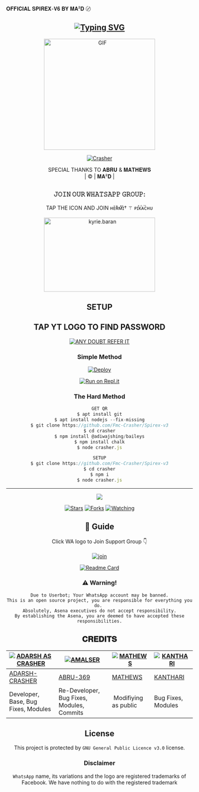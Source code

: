 𝐎𝐅𝐅𝐈𝐂𝐈𝐀𝐋 𝐒𝐏𝐈𝐑𝐄𝐗-𝐕𝟔  𝐁𝐘  𝐌𝐀²𝐃 〄

<div align="center">

## [![Typing SVG](https://readme-typing-svg.herokuapp.com?font=Rockstar-ExtraBold&color=0000FF&lines=WELCOME+TO+SPIREX+V3+BOT+RESPO.;CREATED+BY+𝐌𝐀²𝐃+〄;ITS+AN+𝐎𝐅𝐅𝐈𝐂𝐈𝐀𝐋+𝐁𝐎𝐓+;NOT+A+SPAMMING+BOT+😌;𝐓𝐇𝐀𝐍𝐊𝐒+💖+FOR+VISITING+OUR+𝐆𝐈𝐓)](https://git.io/typing-svg)

 </a>
</p>
<div align="center">
  <p align="center">
<img src="https://i.imgur.com/ihizNpz.jpeg?cid=790b7611a48d56eec88e20cfedb2c8be6e08c0fde3f8fe72&rid=giphy.gif&ct=g.gif" alt="GIF" width="300" height="300"/>
</p>
  <p align="center">
<a href="https://www.instagram.com/white_hat_crasher?r=nametag"><img title="Crasher" src="https://img.shields.io/badge/Adarsh-Abraham-cyberchekuthan/Adarsh_v3?color=blue&style=for-the-badge&logo=instagram"></a>
</p>
</div>
<p align="center">
SPECIAL THANKS TO 𝐀𝐁𝐑𝐔 & 𝐌𝐀𝐓𝐇𝐄𝐖𝐒
    <br>
       | © |
        𝐌𝐀²𝐃 |
    <br> 
</p>

##
  <h3 align="center"> 𝙹𝙾𝙸𝙽 𝙾𝚄𝚁 𝚆𝙷𝙰𝚃𝚂𝙰𝙿𝙿 𝙶𝚁𝙾𝚄𝙿:</h3>
<p align="center">
TAP THE ICON AND JOIN ʜᴇͧʀᷤᴍͤɪͬ† ⚚ ᴘɪⷡᴋⷪᴀⷮᴄᷤʜᴜ
    <br>
<br>
  <a href="https://chat.whatsapp.com/KVPJ8cQw4lR9zTTFPM8mbH" target="blank"><img align="center" src="https://i.imgur.com/jkvYZxr.jpeg" alt="kyrie.baran" height="200" width="300" /></a>
</p>



## SETUP
<div align="center"> 


## TAP YT LOGO TO FIND PASSWORD

 [![ANY DOUBT REFER IT](https://www.linkpicture.com/q/YouTube-Logo-700x394.png)](https://youtu.be/EyfVigi2GUw)


  ### Simple Method
  
[![Deploy](https://www.herokucdn.com/deploy/button.svg)](https://heroku.com/deploy?template=https://github.com/Fmc-Crasher/Spirex-v3)
  
[![Run on Repl.it](https://repl.it/badge/github/quiec/whatsAlfa)](https://replit.com/@phaticusthiccy/WhatsAsena-QR)
  
### The Hard Method
```js
GET QR
$ apt install git
$ apt install nodejs --fix-missing
$ git clone https://github.com/Fmc-Crasher/Spirex-v3
$ cd crasher
$ npm install @adiwajshing/baileys
$ npm install chalk
$ node crasher.js
```
      
```js
SETUP
$ git clone https://github.com/Fmc-Crasher/Spirex-v3
$ cd crasher
$ npm i
$ node crasher.js
```

----

  <p align="center">
  <a href="httsp://github.com/farhan-dqz/JulieMwol">
    
<a href="https://github.com/farhan-dqz/followers">
<img src="https://img.shields.io/github/repo-size/farhan-dqz/Julie-Mwol?color=green&label=Repo%20total%20size&style=plastic">
<p align="center">
<a href="https://github.com/farhan-dqz/followers"
<img title="Followers" src="https://img.shields.io/github/followers/farhan-dqz?color=blue&style=flat-square"></a>
<a href="https://github.com/farhan-dqz/JulieMwol/stargazers/"><img title="Stars" src="https://img.shields.io/github/stars/farhan-dqz/JulieMwol?color=blue&style=flat-square"></a>
<a href="https://github.com/farhan-dqz/JulieMwol/network/members"><img title="Forks" src="https://img.shields.io/github/forks/farhan-dqz/JulieMwol?color=blue&style=flat-square"></a>
<a href="https://github.com/farhan-dqz/JulieMwol/watchers"><img title="Watching" src="https://img.shields.io/github/watchers/farhan-dqz/JulieMwol?label=Watchers&color=blue&style=flat-square"></a>
</p>

## 📢 Guide
Click WA logo to Join Support Group 👇
    <br>
<br>
  [![join](https://github.com/Alien-alfa/PublicBot/blob/main/wlogo.svg.png)](https://chat.whatsapp.com/KVPJ8cQw4lR9zTTFPM8mbH)
  <div align="center">
       
  [![Readme Card](https://github-readme-stats.vercel.app/api/pin/?username=farhan-dqz&repo=Julie-Mwol&theme=nightowl)](https://github.com/farhan-dqz/Julie-Mwol)
  </div>
    
### ⚠️ Warning! 
```
Due to Userbot; Your WhatsApp account may be banned.
This is an open source project, you are responsible for everything you do. 
Absolutely, Asena executives do not accept responsibility.
By establishing the Asena, you are deemed to have accepted these responsibilities.
```

## 𝐂𝐑𝐄𝐃𝐈𝐓𝐒
  <div align="center">
    
  [![ADARSH AS CRASHER](https://i.imgur.com/ihizNpz.jpeg?size=100)](https://i.imgur.com/O5mRu2I.jpeg?size=100) | [![AMALSER](https://i.imgur.com/O5mRu2I.jpeg?size=100)](https://github.com/cyberchekuthan) |  [![MATHEWS](https://i.imgur.com/qVHSihd.jpeg?size=100)](https://github.com/AI-VIKI) | [![KANTHARI](https://i.imgur.com/lgxkvK7.jpeg?size=100)](https://i.imgur.com/lgxkvK7.jpeg) 
----|----|----|----
[ADARSH-CRASHER](https://chat.whatsapp.com/KVPJ8cQw4lR9zTTFPM8mbH) | [ABRU-369](https://i.imgur.com/LIdGqR9.png) | [MATHEWS](https://github.com/AI-VIKI) | [KANTHARI](https://i.imgur.com/lgxkvK7.jpeg) 
Developer, Base, Bug Fixes, Modules| Re-Developer, Bug Fixes, Modules, Commits |  Modifiying  as   public | Bug Fixes, Modules 
  </div>
    


## License
This project is protected by `GNU General Public Licence v3.0` license.

### Disclaimer
`WhatsApp` name, its variations and the logo are registered trademarks of Facebook. We have nothing to do with the registered trademark
